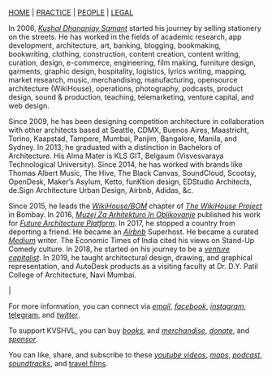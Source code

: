 [HOME](https://kvshvl.github.io/index.html) | [PRACTICE](https://kvshvl.github.io/practice.html) | [PEOPLE](https://kvshvl.github.io/people.html) | [LEGAL](https://kvshvl.github.io/legal.html)

In 2006, [_Kushal Dhananjay Samant_](https://linkedin.com/in/kvshvl) started his journey by selling stationery on the streets. He has worked in the fields of academic research, app development, architecture, art, banking, blogging, bookmaking, bookwriting, clothing, construction, content creation, content writing, curation, design, e-commerce, engineering, film making, furniture design, garments, graphic design, hospitality, logistics, lyrics writing, mapping, market research, music, merchandising, manufacturing, opensource architecture (WikiHouse), operations, photography, podcasts, product design, sound & production, teaching, telemarketing, venture capital, and web design.

Since 2009, he has been designing competition architecture in collaboration with other architects based at Seattle, CDMX, Buenos Aires, Maastricht, Torino, Kaapstad, Tampere, Mumbai, Panjim, Bangalore, Manila, and Sydney. In 2013, he graduated with a distinction in Bachelors of Architecture. His Alma Mater is KLS GIT, Belgaum (Visvesvaraya Technological University). Since 2014, he has worked with brands like Thomas Albert Music, The Hive, The Black Canvas, SoundCloud, Scootsy, OpenDesk, Maker’s Asylum, Ketto, funKtion design, EDStudio Architects, de.Sign Architecture Urban Design, Airbnb, Adidas, &c.

Since 2015, he leads the [_WikiHouse/BOM_](https://sketchfab.com/WikiHouseBOM) chapter of [_The WikiHouse Project_](https://wikihouse.cc/Contributors) in Bombay. In 2016, [_Muzej Za Arhitekturo In Oblikovanje_](http://www.mao.si) published his work for [_Future Architecture Platform_](https://futurearchitectureplatform.org/projects/8e8af477-4aea-431b-a69f-74cd05862eac). In 2017, he stopped a country from deporting a friend. He became an [_Airbnb_](https://airbnb.co.in/users/show/21563871) Superhost. He became a curated [_Medium_](https://medium.com/@kvshvl) writer. The Economic Times of India cited his views on Stand-Up Comedy culture. In 2018, he started on his journey to be a [_venture capitalist_](https://angel.co/kvshvl). In 2019, he taught architectural design, drawing, and graphical representation, and AutoDesk products as a visiting faculty at Dr. D.Y. Patil College of Architecture, Navi Mumbai.

|

For more information, you can connect via [_email_](mailto:%20kushaldsamant@gmail.com), [_facebook_](https://facebook.com/kvshvl), [_instagram_](https://instagram.com/kvshvl), [telegram](https://t.me/kvshvl), and [_twitter_](https://twitter.com/kvshvl_).

To support KVSHVL, you can buy [_books_](https://www.instamojo.com/kvshvl), and [_merchandise_](https://kvshvl.threadless.com), [_donate_](https://www.paypal.com/paypalme2/parceloff), and [_sponsor_](https://opencollective.com/kvshvl).

You can like, share, and subscribe to these [_youtube videos_](https://www.youtube.com/channel/UCQCznCqUhALucLSk6N8ROPA/playlists), [_maps_](https://www.openstreetmap.org/user/KVSHVL), [_podcast_](https://anchor.fm/kvshvl), [_soundtracks_](https://soundcloud.com/kvshvl), and [travel films](https://instagram.com/kvshvl/channel).
